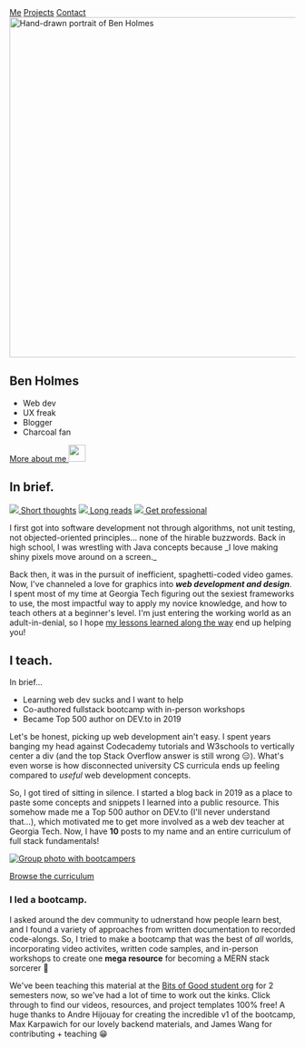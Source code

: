 <nav>
<a href="/" class="active">Me</a>
<a href="/projects">Projects</a>
<a href="/contact">Contact</a>
<div id="dashed-line" />
</nav>

<div style="--section-color: var(--green)" markdown>
<section class="me-header">
  <img width="600" height="600" src="/static/me.jpg" alt="Hand-drawn portrait of Ben Holmes">
  <div class="me-header__content" markdown>

# Ben Holmes

- Web dev
- UX freak
- Blogger
- Charcoal fan

<a href="#teach">More about me
<img height="30" width="30" src="/static/icons/arrow-down.svg" />
</a>

</div>
</section>

<section class="me">
<div class="me-section-header social-links" markdown>

## In brief.

[![](/static/icons/twitter.svg) Short thoughts](https://twitter.com/bholmesdev)
[![](/static/icons/devto.svg) Long reads](https://dev.to/bholmesdev)
[![](/static/icons/linkedin.svg) Get professional](https://linkedin.com/in/bholmesdev)

</div>

<div markdown>
I first got into software development not through algorithms, not unit testing, not objected-oriented principles... none of the hirable buzzwords. Back in high school, I was wrestling with Java concepts because _I love making shiny pixels move around on a screen._

Back then, it was in the pursuit of inefficient, spaghetti-coded video games. Now, I've channeled a love for graphics into _**web development and design**_. I spent most of my time at Georgia Tech figuring out the sexiest frameworks to use, the most impactful way to apply my novice knowledge, and how to teach others at a beginner's level. I'm just entering the working world as an adult-in-denial, so I hope [my lessons learned along the way](https://dev.to/bholmesdev) end up helping you!
</div>
</section>

<div style="--section-color: var(--red)" markdown>
<section id="teach" class="me">
<div class="me-section-header in-brief" markdown>

## I teach.

<p class="me-section-header__in-brief-label">In brief...</p>

- Learning web dev sucks and I want to help
- Co-authored fullstack bootcamp with in-person workshops
- Became Top 500 author on DEV.to in 2019

</div>
<div markdown>

Let's be honest, picking up web development ain't easy. I spent years banging my head against Codecademy tutorials and W3schools to vertically center a div (and the top Stack Overflow answer is still wrong 😑). What's even worse is how disconnected university CS curricula ends up feeling compared to _useful_ web development concepts.

So, I got tired of sitting in silence. I started a blog back in 2019 as a place to paste some concepts and snippets I learned into a public resource. This somehow made me a Top 500 author on DEV.to (I'll never understand that...), which motivated me to get more involved as a web dev teacher at Georgia Tech. Now, I have **<span id="post-count">10</span>** posts to my name and an entire curriculum of full stack fundamentals!

</div>
</section>



<section id="bootcamp" class="me">

<a class="img-link" href="https://www.notion.so/gtbitsofgood/Bootcamp-b1fe164df73e42d3b9c2ab0755e4ca49">
<div class="img-container">
<img src="static/bootie-squad.jpg" alt="Group photo with bootcampers">
</div>

<p>Browse the curriculum</p>
</a>

<div markdown>

### I led a bootcamp.

I asked around the dev community to udnerstand how people learn best, and I found a variety of approaches from written documentation to recorded code-alongs. So, I tried to make a bootcamp that was the best of _all_ worlds, incorporating video activites, written code samples, and in-person workshops to create one **mega resource** for becoming a MERN stack sorcerer 🔮

We've been teaching this material at the [Bits of Good student org](https://bitsofgood.org) for 2 semesters now, so we've had a lot of time to work out the kinks. Click through to find our videos, resources, and project templates 100% free! A huge thanks to Andre Hijouay for creating the incredible v1 of the bootcamp, Max Karpawich for our lovely backend materials, and James Wang for contributing + teaching 😁

</div>

</section>
</div>
